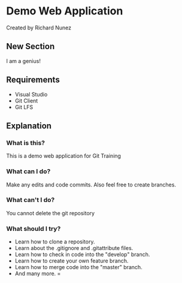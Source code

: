 # Demo Web Application

Created by Richard Nunez
## New Section
I am a genius!

## Requirements

* Visual Studio
* Git Client
* Git LFS

## Explanation

### What is this?

This is a demo web application for Git Training

### What can I do?

Make any edits and code commits.  Also feel free to create branches.

### What can't I do?

You cannot delete the git repository

### What should I try?

* Learn how to clone a repository.
* Learn about the .gitignore and .gitattribute files.
* Learn how to check in code into the "develop" branch.
* Learn how to create your own feature branch.
* Learn how to merge code into the "master" branch.
* And many more.
=